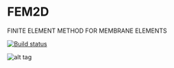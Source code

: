 # FEM2D
FINITE ELEMENT METHOD FOR MEMBRANE ELEMENTS

[![Build status](https://michalzeg.visualstudio.com/GitHub/_apis/build/status/GitHub-FEM2D)](https://michalzeg.visualstudio.com/GitHub/_build/latest?definitionId=3)

![alt tag](https://user-images.githubusercontent.com/16364170/30773505-fd5247ae-a071-11e7-8543-3a70aedbbb3a.png)
